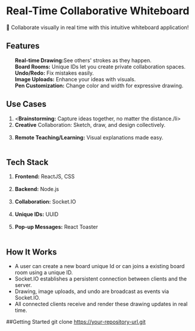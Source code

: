 # Real-Time Collaborative Whiteboard

🎨 Collaborate visually in real time with this intuitive whiteboard application!

## Features

<ul>
<b>Real-time Drawing:</b>See others' strokes as they happen.<br>
<b>Board Rooms:</b> Unique IDs let you create private collaboration spaces.<br>
<b>Undo/Redo:</b> Fix mistakes easily.<br>
<b>Image Uploads:</b> Enhance your ideas with visuals.<br>
<b>Pen Customization:</b> Change color and width for expressive drawing.<br>
</ul>

## Use Cases

<ol>
<li><<b>Brainstorming:</b> Capture ideas together, no matter the distance./li><br>
<li><b>Creative</b> Collaboration: Sketch, draw, and design collectively.</li><br>
<li><b>Remote Teaching/Learning:</b> Visual explanations made easy.</li><br>
</ol>

## Tech Stack
<ol>
<li><b>Frontend:</b> ReactJS, CSS</li><br>
<li><b>Backend:</b> Node.js</li><br>
<li><b>Collaboration:</b> Socket.IO</li><br>
<li><b>Unique IDs:</b> UUID</li><br>
<li><b>Pop-up Messages:</b> React Toaster</li><br>
</ol>

## How It Works
<ul>
<li>A user can create a new board unique Id or can joins a existing board room using a unique ID.</li>
<li>Socket.IO establishes a persistent connection between clients and the server.</li>
<li>Drawing, image uploads, and undo are broadcast as events via Socket.IO.</li>
<li>All connected clients receive and render these drawing updates in real time.</li>
</ul>

##Getting Started
git clone https://your-repository-url.git


